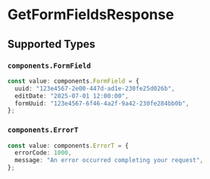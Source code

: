 # GetFormFieldsResponse


## Supported Types

### `components.FormField`

```typescript
const value: components.FormField = {
  uuid: "123e4567-2e00-447d-ad1e-230fe25d026b",
  editDate: "2025-07-01 12:00:00",
  formUuid: "123e4567-6f46-4a2f-9a42-230fe284bb0b",
};
```

### `components.ErrorT`

```typescript
const value: components.ErrorT = {
  errorCode: 1000,
  message: "An error occurred completing your request",
};
```

